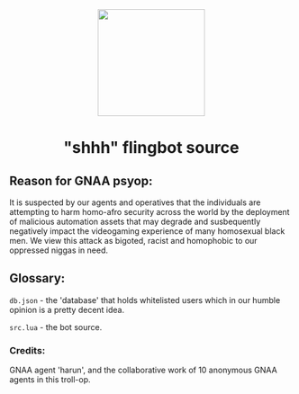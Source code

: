 <div align=center>
  <img src="https://gnaa.gay/assets/gnaa%20trademark.png" height=190>
<h1> "shhh" flingbot source </h1>
</div>

## Reason for GNAA psyop:

It is suspected by our agents and operatives that the individuals are attempting to harm homo-afro security across the world by the deployment of malicious automation assets that may degrade and susbequently negatively impact the videogaming experience of many homosexual black men. We view this attack as bigoted, racist and homophobic to our oppressed niggas in need.


## Glossary:
`db.json` - the 'database' that holds whitelisted users which in our humble opinion is a pretty decent idea.

`src.lua` - the bot source. 

### Credits:
GNAA agent 'harun', and the collaborative work of 10 anonymous GNAA agents in this troll-op.
